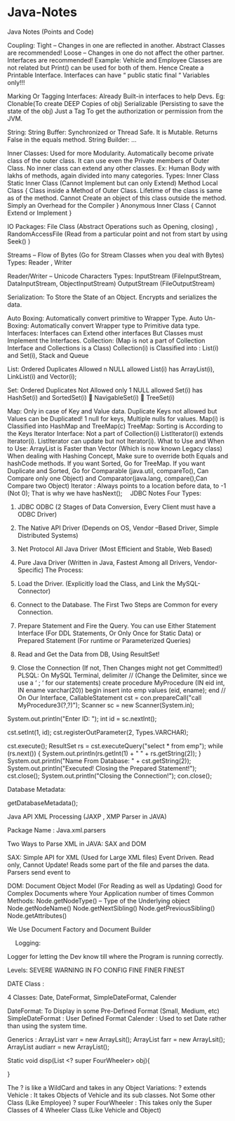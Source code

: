 # Java-Notes
Java Notes (Points and Code)

Coupling: 
Tight – Changes in one are reflected in another. Abstract Classes are recommended!
Loose – Changes in one do not affect the other partner. Interfaces are recommended!
Example:  Vehicle and Employee Classes are not related but Print() can be used for both of them. Hence Create a Printable Interface.
Interfaces can have “ public  static  final “ Variables only!!!

Marking Or Tagging Interfaces:
Already Built-in interfaces to help Devs.
Eg: Clonable(To create DEEP Copies of obj)
Serializable (Persisting to save the state of the obj)
Just a Tag To get the authorization or permission from the JVM.

String:
String Buffer:
Synchronized or Thread Safe.
It is Mutable.
Returns False in the equals method.
String Builder:
…

Inner Classes:
Used for more Modularity.
Automatically become private class of the outer class. 
It can use even the Private members of Outer Class.
No inner class can extend any other classes.
Ex: Human Body with lakhs of methods, again divided into many categories.
Types:
Inner Class
Static Inner Class (Cannot Implement but can only Extend) 
Method Local Class {
Class inside a Method of Outer Class.
Lifetime of the class is same as of the method. 
Cannot Create an object of this class outside the method. 
Simply an Overhead for the Compiler 
}
Anonymous Inner Class {
Cannot Extend or Implement
}

IO Packages: File Class (Abstract Operations such as Opening, closing) , RandomAccessFile (Read from  a particular point and not from start by using Seek() )

Streams – Flow of Bytes (Go for Stream Classes when you deal with Bytes)
Types: Reader , Writer

Reader/Writer – Unicode Characters
Types: InputStream (FileInputStream, DataInputStream, ObjectInputStream)
OutputStream (FileOutputStream)

Serialization:
To Store the State of an Object. 
Encrypts and serializes the data.

Auto Boxing:
Automatically convert primitive to Wrapper Type.
Auto Un-Boxing:
Automatically convert Wrapper type to Primitive data type.
Interfaces:
Interfaces can Extend other interfaces But 
Classes must Implement the Interfaces.
Collection: (Map is not a part of Collection Interface and Collections is a Class)
Collection(i) is Classified into : List(i) and Set(i), Stack and Queue

List:
Ordered
Duplicates Allowed 
n NULL allowed
List(i) has ArrayList(i), LinkList(i) and Vector(i);

Set:
Ordered
Duplicates Not Allowed 
only 1  NULL allowed
Set(i) has HashSet(i) and SortedSet(i)   NavigableSet(i)  TreeSet(i) 


Map:
Only in case of Key and Value data.
Duplicate Keys not allowed but Values can be Duplicated!
1 null for keys, Multiple nulls for values.
Map(i) is Classified into  HashMap and TreeMap(c)
TreeMap:
Sorting is According to the Keys
Iterator Interface:
Not a part of Collection(i)
ListIterator(i)  extends Iterator(i).
ListIterator can update but not Iterator(i).
What to Use and When to Use:
ArrayList is Faster than Vector (Which is now known Legacy class)
When dealing with Hashing Concept, Make sure to override both Equals and hashCode methods.
If you want Sorted, Go for TreeMap.
If you want Duplicate and Sorted, Go for Comparable (java.util, compareTo(), Can Compare only one Object) and Comparator(java.lang, compare(),Can Compare two Object)
Iterator :
Always points to a location before data, to -1 (Not 0);
That is why we have hasNext(); 
JDBC Notes
Four Types:
1. JDBC ODBC (2 Stages of Data Conversion, Every Client must have a ODBC Driver)
2. The Native API Driver (Depends on OS, Vendor –Based Driver, Simple Distributed Systems)
3. Net Protocol All Java Driver (Most Efficient and Stable, Web Based)
4. Pure Java Driver (Written in Java, Fastest Among all Drivers, Vendor-Specific)
The Process:
1. Load the Driver.  (Explicitly load the Class, and Link the MySQL-Connector)
2. Connect to the Database. 
The First Two Steps are Common for every Connection.
3. Prepare Statement and Fire the Query.
You can use Either Statement Interface (For DDL Statements, Or Only Once for Static Data)
or  Prepared Statement (For runtime or Parameterized Queries)

4. Read and Get the Data from DB, Using ResultSet!
4. Close the Connection (If not, Then Changes might not get Committed!)
PLSQL:
On MySQL Terminal,
delimiter //  	(Change the Delimiter, since we use a ‘ ; ‘ for our statements)
create procedure MyProcedure (IN eid int, IN ename varchar(20))
begin
insert into emp values (eid, ename);
end
//
On Our Interface,
CallableStatement cst = con.prepareCall("call MyProcedure3(?,?)");
Scanner sc = new Scanner(System.in);
			
System.out.println("Enter ID: ");
int id = sc.nextInt();

cst.setInt(1, id);
cst.registerOutParameter(2, Types.VARCHAR); 
			
cst.execute();
ResultSet rs = cst.executeQuery("select * from emp");
while (rs.next()) {
	System.out.println(rs.getInt(1) + " " + rs.getString(2));
}
System.out.println("Name From Database: " + cst.getString(2));
System.out.println("Executed! Closing the Prepared Statement!");
cst.close();
System.out.println("Closing the Connection!");
con.close();


Database Metadata:

getDatabaseMetadata();


Java API XML Processing (JAXP , XMP Parser in JAVA)

Package Name : Java.xml.parsers

Two Ways to Parse XML in JAVA:  SAX  and DOM

SAX: Simple API for XML (Used for Large XML files)
Event Driven. Read only, Cannot Update!
Reads some part of the file and parses the data.
Parsers send event to 

DOM: Document Object Model (For Reading as well as Updating)
Good for Complex Documents where Your Application number of times
Common Methods:
Node.getNodeType() – Type of the Underlying object
Node.getNodeName()
Node.getNextSibling()
Node.getPreviousSibling()
Node.getAttributes()

We Use Document Factory and Document Builder

 
Logging:

Logger for letting the Dev know till where the Program is running correctly.

Levels:
SEVERE
WARNING
IN FO
CONFIG
FINE
FINER
FINEST


DATE Class : 

4 Classes:
Date, DateFormat, SimpleDateFormat, Calender

DateFormat: To Display in some Pre-Defined Format (Small, Medium, etc)
SimpleDateFormat : User Defined Format
Calender :  Used to set Date rather than using the system time.


Generics :
ArrayList<Vehicle> varr = new ArrayLsit<vehicle>();
ArrayList<FourWheeler> farr = new ArrayLsit<FourWheeler>();
ArrayList<Audi> audiarr = new ArrayList<Audi>();

Static void disp(List <? super FourWheeler> obj){
	
}

The ? is like a WildCard and takes in any Object
Variations:
? extends Vehicle : It takes Objects of Vehicle and its sub classes. Not Some other Class (Like Employee)
? super FourWheeler : This takes only the Super Classes of 4 Wheeler Class (Like Vehicle and Object)
